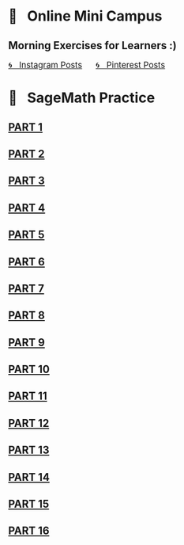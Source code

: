 
# &#x1F4D1; &nbsp; Online Mini Campus 
## Morning Exercises for Learners :)

<a href="https://www.instagram.com/olga.belitskaya/" style="font-size:120%;">&#x1F300; &nbsp; Instagram Posts</a> &nbsp; &nbsp; &nbsp; <a href="https://www.pinterest.ru/olga_belitskaya/code-style/" style="font-size:120%;">&#x1F300; &nbsp; Pinterest Posts</a>

# &#x1F4D1; &nbsp; SageMath Practice

## [PART 1](https://olgabelitskaya.github.io/sage.html)

## [PART 2](https://olgabelitskaya.github.io/sage2.html)

## [PART 3](https://olgabelitskaya.github.io/sage3.html)

## [PART 4](https://olgabelitskaya.github.io/sage4.html)

## [PART 5](https://olgabelitskaya.github.io/sage5.html)

## [PART 6](https://olgabelitskaya.github.io/sage6.html)

## [PART 7](https://olgabelitskaya.github.io/sage7.html)

## [PART 8](https://olgabelitskaya.github.io/sage8.html)

## [PART 9](https://olgabelitskaya.github.io/sage9.html)

## [PART 10](https://olgabelitskaya.github.io/sage10.html)

## [PART 11](https://olgabelitskaya.github.io/sage11.html)

## [PART 12](https://olgabelitskaya.github.io/sage12.html)

## [PART 13](https://olgabelitskaya.github.io/sage13.html)

## [PART 14](https://olgabelitskaya.github.io/sage14.html)

## [PART 15](https://olgabelitskaya.github.io/sage15.html)

## [PART 16](https://olgabelitskaya.github.io/sage16.html)
